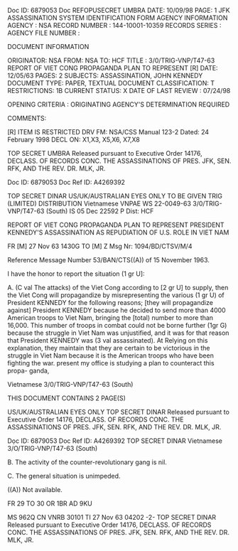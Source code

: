 Doc ID: 6879053 Doc REFOPUSECRET UMBRA DATE: 10/09/98
PAGE: 1
JFK ASSASSINATION SYSTEM
IDENTIFICATION FORM
AGENCY INFORMATION
AGENCY : NSA
RECORD NUMBER : 144-10001-10359
RECORDS SERIES :
AGENCY FILE NUMBER :

DOCUMENT INFORMATION

ORIGINATOR: NSA
FROM: NSA
TO: HCF
TITLE :
3/0/TRIG-VNP/T47-63 REPORT OF VIET CONG PROPAGANDA PLAN TO REPRESENT [R]
DATE: 12/05/63
PAGES: 2
SUBJECTS:
ASSASSINATION, JOHN KENNEDY
DOCUMENT TYPE: PAPER, TEXTUAL DOCUMENT
CLASSIFICATION: T
RESTRICTIONS: 1B
CURRENT STATUS: X
DATE OF LAST REVIEW : 07/24/98

OPENING CRITERIA :
ORIGINATING AGENCY'S DETERMINATION REQUIRED

COMMENTS:

[R] ITEM IS RESTRICTED
DRV FM: NSA/CSS Manual 123-2
Dated: 24 February 1998
DECL ON: X1,X3, X5,X6, X7,X8

TOP SECRET UMBRA
Released pursuant to Executive Order 14176, DECLASS. OF RECORDS CONC. THE ASSASSINATIONS OF PRES. JFK, SEN.
RFK, AND THE REV. DR. MLK, JR.

Doc ID: 6879053 Doc Ref ID: A4269392

TOP SECRET DINAR
US/UK/AUSTRALIAN EYES ONLY
TO BE GIVEN TRIG (LIMITED) DISTRIBUTION
Vietnamese VNPAE WS 22-0049-63 3/0/TRIG-VNP/T47-63
(South) IS 05 Dec 22592 P
Dist: HCF

REPORT OF VIET CONG PROPAGANDA PLAN TO REPRESENT PRESIDENT
KENNEDY'S ASSASSINATION AS REPUDIATION OF U.S. ROLE IN VIET NAM

FR [M] 27 Nov 63 1430G
ΤΟ [Μ] Z
Msg Nr: 1094/BD/CTSV/M/4

Reference Message Number 53/BAN/CTS((A)) of 15 November 1963.

I have the honor to report the situation (1 gr U]:

A. (C val The attacks) of the Viet Cong according to
[2 gr U] to supply, then the Viet Cong will propagandize by
misrepresenting the various (1 gr U) of President KENNEDY for
the following reasons; [they will propagandize against]
President KENNEDY because he decided to send more than 4000
American troops to Viet Nam, bringing the [total) number to
more than 16,000. This number of troops in combat could not
be borne further (1gr G) because the struggle in Viet Nam
was unjustified, and it was for that reason that President
KENNEDY was (3 val assassinated).
At
Relying on this explanation, they maintain that they
are certain to be victorious in the struggle in Viet Nam because
it is the American troops who have been fighting the war.
present my office is studying a plan to counteract this propa-
ganda,

Vietnamese 3/0/TRIG-VNP/T47-63
(South)

THIS DOCUMENT CONTAINS 2 PAGE(S)

US/UK/AUSTRALIAN EYES ONLY
TOP SECRET DINAR
Released pursuant to Executive Order 14176, DECLASS. OF RECORDS CONC. THE ASSASSINATIONS OF PRES. JFK, SEN.
RFK, AND THE REV. DR. MLK, JR.

Dọc ID: 6879053 Doc Ref ID: A4269392
TOP SECRET DINAR
Vietnamese 3/O/TRIG-VNP/T47-63
(South)

B. The activity of the counter-revolutionary gang is nil.

C. The general situation is unimpeded.

((A)) Not available.

FR 29 TO 30 OR 1BR AD 9KU

MS 962Q CN VNRB 30101 TI 27 Nov 63 04202
-2-
TOP SECRET DINAR
Released pursuant to Executive Order 14176, DECLASS. OF RECORDS CONC. THE ASSASSINATIONS OF PRES. JFK, SEN.
RFK, AND THE REV. DR. MLK, JR.
